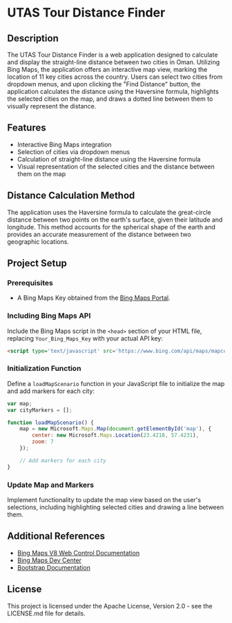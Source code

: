 # UTAS Tour Distance Finder

## Description

The UTAS Tour Distance Finder is a web application designed to calculate and display the straight-line distance between two cities in Oman. Utilizing Bing Maps, the application offers an interactive map view, marking the location of 11 key cities across the country. Users can select two cities from dropdown menus, and upon clicking the "Find Distance" button, the application calculates the distance using the Haversine formula, highlights the selected cities on the map, and draws a dotted line between them to visually represent the distance.

## Features

- Interactive Bing Maps integration
- Selection of cities via dropdown menus
- Calculation of straight-line distance using the Haversine formula
- Visual representation of the selected cities and the distance between them on the map

## Distance Calculation Method

The application uses the Haversine formula to calculate the great-circle distance between two points on the earth's surface, given their latitude and longitude. This method accounts for the spherical shape of the earth and provides an accurate measurement of the distance between two geographic locations.

## Project Setup

### Prerequisites

- A Bing Maps Key obtained from the [Bing Maps Portal](https://www.bingmapsportal.com/).

### Including Bing Maps API

Include the Bing Maps script in the `<head>` section of your HTML file, replacing `Your_Bing_Maps_Key` with your actual API key:

```html
<script type='text/javascript' src='https://www.bing.com/api/maps/mapcontrol?key=Your_Bing_Maps_Key&callback=loadMapScenario' async defer></script>
```

### Initialization Function

Define a `loadMapScenario` function in your JavaScript file to initialize the map and add markers for each city:

```javascript
var map;
var cityMarkers = [];

function loadMapScenario() {
    map = new Microsoft.Maps.Map(document.getElementById('map'), {
        center: new Microsoft.Maps.Location(23.4218, 57.4231),
        zoom: 7
    });

    // Add markers for each city
}
```

### Update Map and Markers

Implement functionality to update the map view based on the user's selections, including highlighting selected cities and drawing a line between them.

## Additional References

- [Bing Maps V8 Web Control Documentation](https://docs.microsoft.com/en-us/bingmaps/v8-web-control/)
- [Bing Maps Dev Center](https://www.bingmapsportal.com/)
- [Bootstrap Documentation](https://getbootstrap.com/docs/4.5/getting-started/introduction/)

## License

This project is licensed under the Apache License, Version 2.0 - see the LICENSE.md file for details.

